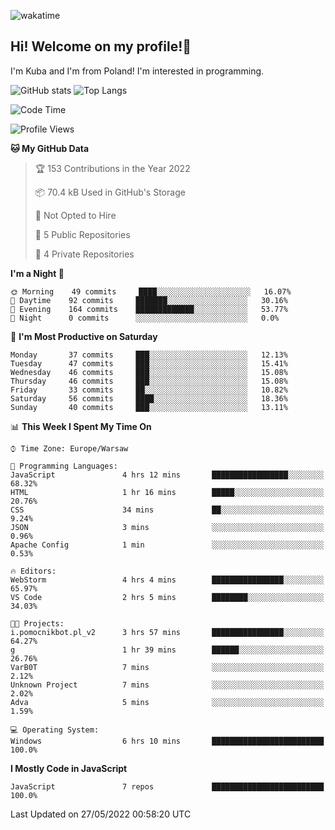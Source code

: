 ![wakatime](https://wakatime.com/badge/user/29588d82-8771-4fcd-a301-6a9b9976125e.svg)
## Hi! Welcome on my profile!👋
I'm Kuba and I'm from Poland! I'm interested in programming.

![GitHub stats](https://github-readme-stats.vercel.app/api?username=xKubsoneQ&show_icons=true&theme=dark)
![Top Langs](https://github-readme-stats.vercel.app/api/top-langs/?username=xKubsoneQ&theme=dark)

<!--START_SECTION:waka-->
![Code Time](http://img.shields.io/badge/Code%20Time-0%20secs-blue)

![Profile Views](http://img.shields.io/badge/Profile%20Views-4-blue)

**🐱 My GitHub Data** 

> 🏆 153 Contributions in the Year 2022
 > 
> 📦 70.4 kB Used in GitHub's Storage 
 > 
> 🚫 Not Opted to Hire
 > 
> 📜 5 Public Repositories 
 > 
> 🔑 4 Private Repositories  
 > 
**I'm a Night 🦉** 

```text
🌞 Morning    49 commits     ████░░░░░░░░░░░░░░░░░░░░░   16.07% 
🌆 Daytime    92 commits     ███████░░░░░░░░░░░░░░░░░░   30.16% 
🌃 Evening    164 commits    █████████████░░░░░░░░░░░░   53.77% 
🌙 Night      0 commits      ░░░░░░░░░░░░░░░░░░░░░░░░░   0.0%

```
📅 **I'm Most Productive on Saturday** 

```text
Monday       37 commits     ███░░░░░░░░░░░░░░░░░░░░░░   12.13% 
Tuesday      47 commits     ███░░░░░░░░░░░░░░░░░░░░░░   15.41% 
Wednesday    46 commits     ███░░░░░░░░░░░░░░░░░░░░░░   15.08% 
Thursday     46 commits     ███░░░░░░░░░░░░░░░░░░░░░░   15.08% 
Friday       33 commits     ██░░░░░░░░░░░░░░░░░░░░░░░   10.82% 
Saturday     56 commits     ████░░░░░░░░░░░░░░░░░░░░░   18.36% 
Sunday       40 commits     ███░░░░░░░░░░░░░░░░░░░░░░   13.11%

```


📊 **This Week I Spent My Time On** 

```text
⌚︎ Time Zone: Europe/Warsaw

💬 Programming Languages: 
JavaScript               4 hrs 12 mins       █████████████████░░░░░░░░   68.32% 
HTML                     1 hr 16 mins        █████░░░░░░░░░░░░░░░░░░░░   20.76% 
CSS                      34 mins             ██░░░░░░░░░░░░░░░░░░░░░░░   9.24% 
JSON                     3 mins              ░░░░░░░░░░░░░░░░░░░░░░░░░   0.96% 
Apache Config            1 min               ░░░░░░░░░░░░░░░░░░░░░░░░░   0.53%

🔥 Editors: 
WebStorm                 4 hrs 4 mins        ████████████████░░░░░░░░░   65.97% 
VS Code                  2 hrs 5 mins        ████████░░░░░░░░░░░░░░░░░   34.03%

🐱‍💻 Projects: 
i.pomocnikbot.pl_v2      3 hrs 57 mins       ████████████████░░░░░░░░░   64.27% 
g                        1 hr 39 mins        ██████░░░░░░░░░░░░░░░░░░░   26.76% 
VarB0T                   7 mins              ░░░░░░░░░░░░░░░░░░░░░░░░░   2.12% 
Unknown Project          7 mins              ░░░░░░░░░░░░░░░░░░░░░░░░░   2.02% 
Adva                     5 mins              ░░░░░░░░░░░░░░░░░░░░░░░░░   1.59%

💻 Operating System: 
Windows                  6 hrs 10 mins       █████████████████████████   100.0%

```

**I Mostly Code in JavaScript** 

```text
JavaScript               7 repos             █████████████████████████   100.0%

```



 Last Updated on 27/05/2022 00:58:20 UTC
<!--END_SECTION:waka-->

